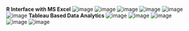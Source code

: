 **R Interface with MS Excel**
![image](https://github.com/princit/Data_Analysis_and_Bussiness_Intelligence/assets/29123911/6618d483-03c2-4bea-8c57-69f15c503b88)
![image](https://github.com/princit/Data_Analysis_and_Bussiness_Intelligence/assets/29123911/23a88b42-d80a-480d-87de-83290782ff1f)
![image](https://github.com/princit/Data_Analysis_and_Bussiness_Intelligence/assets/29123911/867134de-e81c-48e5-8748-2aff549d3170)
![image](https://github.com/princit/Data_Analysis_and_Bussiness_Intelligence/assets/29123911/86d11490-a823-4da2-a9ef-5a84af898331)
![image](https://github.com/princit/Data_Analysis_and_Bussiness_Intelligence/assets/29123911/51e8ac6a-42e9-463a-b7f7-330e277cc754)
![image](https://github.com/princit/Data_Analysis_and_Bussiness_Intelligence/assets/29123911/e700f560-bc3e-454a-b168-5052f1036d6c)
**Tableau Based Data Analytics**
![image](https://github.com/princit/Data_Analysis_and_Bussiness_Intelligence/assets/29123911/82ae28a1-1f06-4533-8701-c49e24960323)
![image](https://github.com/princit/Data_Analysis_and_Bussiness_Intelligence/assets/29123911/694c75d5-dd2a-4649-9e0f-80c09c31188f)
![image](https://github.com/princit/Data_Analysis_and_Bussiness_Intelligence/assets/29123911/3b8b7a85-2543-4d11-97e9-3cbc54bc06cb)
![image](https://github.com/princit/Data_Analysis_and_Bussiness_Intelligence/assets/29123911/069ad5c3-90fa-46e9-9a44-3911252ef616)
![image](https://github.com/princit/Data_Analysis_and_Bussiness_Intelligence/assets/29123911/854f72d2-bfe3-464e-bb3d-6ca67ea9a248)

